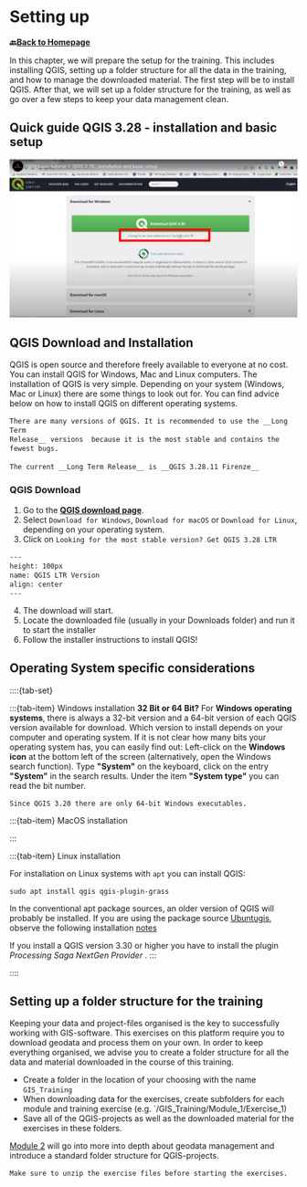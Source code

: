# Setting up

__🔙[Back to Homepage](/content/intro.md)__

In this chapter, we will prepare the setup for the training. This includes installing QGIS, setting up a folder structure for all the data in the training, and how to manage the downloaded material. The first step will be to install QGIS. After that, we will set up a folder structure for the training, as well as go over a few steps to keep your data management clean.

## Quick guide QGIS 3.28 - installation and basic setup

[![QGIS 3.28 - installation and basic setup](/fig/image_QGIS_3.28_download.png)](https://www.youtube.com/watch?v=tSJMT96HsAo)

## QGIS Download and Installation

QGIS is open source and therefore freely available to everyone at no cost. You 
can install QGIS for Windows, Mac and Linux computers. The installation of QGIS 
is very simple. Depending on your system (Windows, Mac or Linux) there are some 
things to look out for. You can find advice below on how to install QGIS on 
different operating systems. 

```{Warning} 
There are many versions of QGIS. It is recommended to use the __Long Term 
Release__ versions  because it is the most stable and contains the fewest bugs.

The current __Long Term Release__ is __QGIS 3.28.11 Firenze__
```

### QGIS Download

1. Go to the [__QGIS download page__](https://www.qgis.org/en/site/forusers/download.html).
2. Select `Download for Windows`, `Download for macOS` or `Download for Linux`, 
depending on your operating system.
3. Click on `Looking for the most stable version? Get QGIS 3.28 LTR`

```{figure} /fig/QGIS_download_LTR_version.png
---
height: 100px
name: QGIS LTR Version
align: center
---
```
4. The download will start.
5. Locate the downloaded file (usually in your Downloads folder) and run it to 
start the installer
6. Follow the installer instructions to install QGIS!

## Operating System specific considerations

::::{tab-set}

:::{tab-item} Windows installation
__32 Bit or 64 Bit?__
For __Windows operating systems__, there is always a 32-bit version and a 64-bit 
version of each QGIS version available for download. Which version to install 
depends on your computer and operating system. If it is not clear how many bits 
your operating system has, you can easily find out: Left-click on the __Windows 
icon__ at the bottom left of the screen (alternatively, open the Windows search 
function). Type __"System"__ on the keyboard, click on the entry __"System"__ in 
the search results. Under the item __"System type"__ you can read the bit number.

```{Note} 
Since QGIS 3.20 there are only 64-bit Windows executables.
```

:::{tab-item} MacOS installation



:::

:::{tab-item} Linux installation

For installation on Linux systems with `apt` you can install QGIS:

```
sudo apt install qgis qgis-plugin-grass
```

In the conventional apt package sources, an older version of QGIS will probably 
be installed. If you are using the package source [Ubuntugis](https://launchpad.net/~ubuntugis/+archive/ubuntu/ppa), 
observe the following installation [notes](https://qgis.org/en/site/forusers/alldownloads.html#repositories)

If you install a QGIS version 3.30 or higher you have to install the plugin 
_Processing Saga NextGen Provider_ . 
:::

::::

## Setting up a folder structure for the training

Keeping your data and project-files organised is the key to successfully working with GIS-software. This exercises on this platform require you to download geodata and process them on your own. In order to keep everything organised, we advise you to create a folder structure for all the data and material downloaded in the course of this training.

- Create a folder in the location of your choosing with the name `GIS_Training` 
- When downloading data for the exercises, create subfolders for each module and training exercise (e.g. `/GIS_Training/Module_1/Exercise_1)
- Save all of the QGIS-projects as well as the downloaded material for the exercises in these folders. 

[Module 2](/content/Modul_2/en_qgis_geodata_concept.md) will go into more into depth about geodata management and introduce a standard folder structure for QGIS-projects. 

```{note}
Make sure to unzip the exercise files before starting the exercises. 

```



